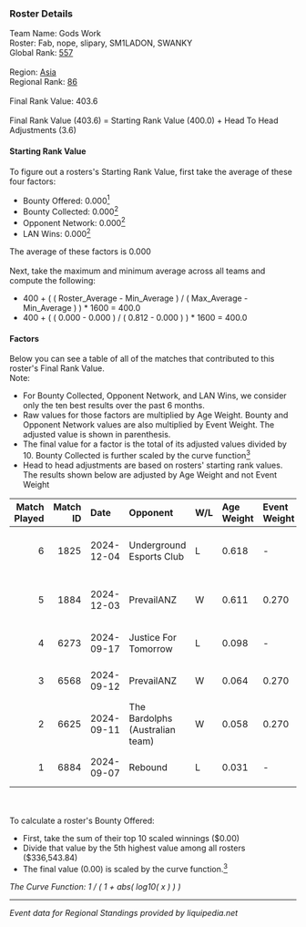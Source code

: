 ### Roster Details<br />
Team Name: Gods Work<br />
Roster: Fab, nope, slipary, SM1LADON, SWANKY<br />
Global Rank: [557](../../standings_global_2025_03_01.md)<br />
<br />
Region: [Asia]( ../../standings_asia_2025_03_01.md)<br />
Regional Rank: [86]( ../../standings_asia_2025_03_01.md)<br />
<br />
Final Rank Value:  403.6<br />
<br />
Final Rank Value (403.6) = Starting Rank Value (400.0) + Head To Head Adjustments (3.6)<br />

#### Starting Rank Value<br />
To figure out a rosters's Starting Rank Value, first take the average of these four factors:<br />
- Bounty Offered: 0.000[<sup>1</sup>](#table2)
- Bounty Collected: 0.000[<sup>2</sup>](#table1)
- Opponent Network: 0.000[<sup>2</sup>](#table1)
- LAN Wins: 0.000[<sup>2</sup>](#table1)

The average of these factors is 0.000<br />
<br />
Next, take the maximum and minimum average across all teams and compute the following:<br />
- 400 + ( ( Roster_Average - Min_Average ) / ( Max_Average - Min_Average ) ) * 1600 = 400.0
- 400 + ( ( 0.000 - 0.000 ) / ( 0.812 - 0.000 ) ) * 1600 = 400.0


#### Factors<br />
Below you can see a table of all of the matches that contributed to this roster's Final Rank Value.<br />
Note:<br />

- For Bounty Collected, Opponent Network, and LAN Wins, we consider only the ten best results over the past 6 months.
- Raw values for those factors are multiplied by Age Weight. Bounty and Opponent Network values are also multiplied by Event Weight. The adjusted value is shown in parenthesis.
- The final value for a factor is the total of its adjusted values divided by 10. Bounty Collected is further scaled by the curve function[<sup>3</sup>](#curveFunction)
- Head to head adjustments are based on rosters' starting rank values. The results shown below are adjusted by Age Weight and not Event Weight
<span id="table1"></span><br />


| Match Played | Match ID | Date       | Opponent                        | W/L | Age Weight | Event Weight | Bounty Collected | Opponent Network | LAN Wins  | H2H Adj. | Roster                               |
| -: | -: | :- | :- | :- | :- | :- | :- | :- | :- | -: | :- |
|            6 |     1825 | 2024-12-04 | Underground Esports Club        | L   | 0.618      | -            | -                | -                | -         |    -6.65 | Fab, nope, slipary, SM1LADON, SWANKY |
|            5 |     1884 | 2024-12-03 | PrevailANZ                      | W   | 0.611      | 0.270        | 0.000 (0.000)    | 0.000 (0.000)    | 0 (0.000) |     9.22 | Fab, nope, slipary, SM1LADON, SWANKY |
|            4 |     6273 | 2024-09-17 | Justice For Tomorrow            | L   | 0.098      | -            | -                | -                | -         |    -0.68 | Fab, lazah, nibke, nope, slipary     |
|            3 |     6568 | 2024-09-12 | PrevailANZ                      | W   | 0.064      | 0.270        | 0.000 (0.000)    | 0.000 (0.000)    | 0 (0.000) |     1.01 | Fab, lazah, nibke, nope, SWANKY      |
|            2 |     6625 | 2024-09-11 | The Bardolphs (Australian team) | W   | 0.058      | 0.270        | 0.000 (0.000)    | 0.000 (0.000)    | 0 (0.000) |     0.91 | Fab, lazah, nibke, nope, SWANKY      |
|            1 |     6884 | 2024-09-07 | Rebound                         | L   | 0.031      | -            | -                | -                | -         |    -0.27 | Fab, lazah, nibke, nope, SWANKY      |

<br />
<span id="table2"></span><br />
To calculate a roster's Bounty Offered:<br />

- First, take the sum of their top 10 scaled winnings ($0.00)
- Divide that value by the 5th highest value among all rosters ($336,543.84)
- The final value (0.00) is scaled by the curve function.[<sup>3</sup>](#curveFunction)

<span id="curveFunction"></span>_The Curve Function: 1 / ( 1 + abs( log10( x ) ) )_<br />

---
_Event data for Regional Standings provided by liquipedia.net_<br />
